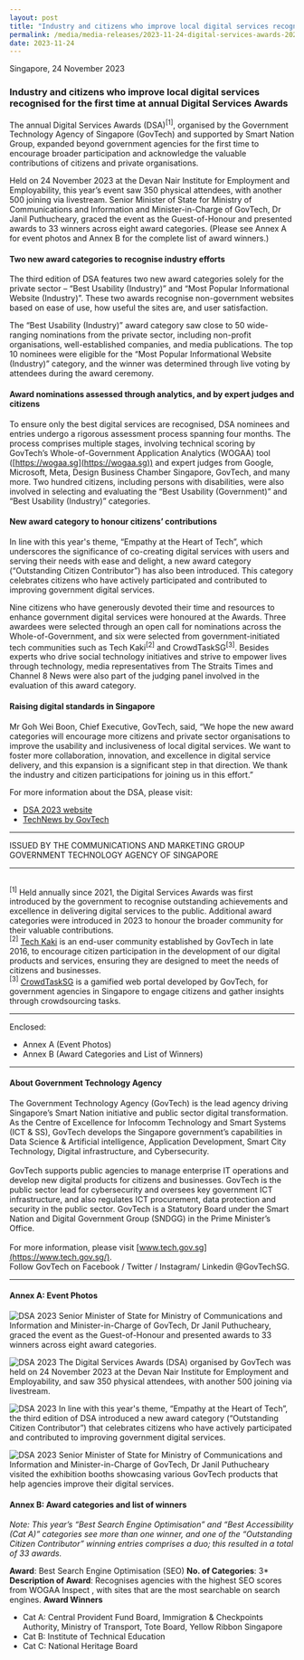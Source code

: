 ```yaml
---
layout: post
title: "Industry and citizens who improve local digital services recognised for the first time at annual Digital Services Awards" 
permalink: /media/media-releases/2023-11-24-digital-services-awards-2023
date: 2023-11-24
---
```


Singapore, 24 November 2023

### Industry and citizens who improve local digital services recognised for the first time at annual Digital Services Awards

The annual Digital Services Awards (DSA)<sup>[1]</sup>, organised by the Government Technology Agency of Singapore (GovTech) and supported by Smart Nation Group, expanded beyond government agencies for the first time to encourage broader participation and acknowledge the valuable contributions of citizens and private organisations.

Held on 24 November 2023 at the Devan Nair Institute for Employment and Employability, this year’s event saw 350 physical attendees, with another 500 joining via livestream. Senior Minister of State for Ministry of Communications and Information and Minister-in-Charge of GovTech, Dr Janil Puthucheary, graced the event as the Guest-of-Honour and presented awards to 33 winners across eight award categories. (Please see Annex A for event photos and Annex B for the complete list of award winners.)

#### Two new award categories to recognise industry efforts

The third edition of DSA features two new award categories solely for the private sector – “Best Usability (Industry)” and “Most Popular Informational Website (Industry)”. These two awards recognise non-government websites based on ease of use, how useful the sites are, and user satisfaction. 

The “Best Usability (Industry)” award category saw close to 50 wide-ranging nominations from the private sector, including non-profit organisations, well-established companies, and media publications. The top 10 nominees were eligible for the “Most Popular Informational Website (Industry)” category, and the winner was determined through live voting by attendees during the award ceremony.

#### Award nominations assessed through analytics, and by expert judges and citizens

To ensure only the best digital services are recognised, DSA nominees and entries undergo a rigorous assessment process spanning four months. The process comprises multiple stages, involving technical scoring by GovTech’s Whole-of-Government Application Analytics (WOGAA) tool ([https://wogaa.sg](https://wogaa.sg)) and expert judges from Google, Microsoft, Meta, Design Business Chamber Singapore, GovTech, and many more. Two hundred citizens, including persons with disabilities, were also involved in selecting and evaluating the “Best Usability (Government)” and “Best Usability (Industry)” categories.

#### New award category to honour citizens’ contributions

In line with this year's theme, “Empathy at the Heart of Tech”, which underscores the significance of co-creating digital services with users and serving their needs with ease and delight, a new award category (“Outstanding Citizen Contributor”) has also been introduced. This category celebrates citizens who have actively participated and contributed to improving government digital services. 

Nine citizens who have generously devoted their time and resources to enhance government digital services were honoured at the Awards. Three awardees were selected through an open call for nominations across the Whole-of-Government, and six were selected from government-initiated tech communities such as Tech Kaki<sup>[2]</sup> and CrowdTaskSG<sup>[3]</sup>. Besides experts who drive social technology initiatives and strive to empower lives through technology, media representatives from The Straits Times and Channel 8 News were also part of the judging panel involved in the evaluation of this award category. 

#### Raising digital standards in Singapore

Mr Goh Wei Boon, Chief Executive, GovTech, said, “We hope the new award categories will encourage more citizens and private sector organisations to improve the usability and inclusiveness of local digital services. We want to foster more collaboration, innovation, and excellence in digital service delivery, and this expansion is a significant step in that direction. We thank the industry and citizen participations for joining us in this effort.”

For more information about the DSA, please visit:

* [DSA 2023 website](https://www.digitalservicesawards.gov.sg/)
* [TechNews by GovTech](https://go.gov.sg/technews-dsa2023)

---

ISSUED BY THE COMMUNICATIONS AND MARKETING GROUP  
GOVERNMENT TECHNOLOGY AGENCY OF SINGAPORE

---

<br><sup>[1]</sup> Held annually since 2021, the Digital Services Awards was first introduced by the government to recognise outstanding achievements and excellence in delivering digital services to the public. Additional award categories were introduced in 2023 to honour the broader community for their valuable contributions.
<br><sup>[2]</sup> [Tech Kaki](https://go.gov.sg/tech-kaki-community) is an end-user community established by GovTech in late 2016, to encourage citizen participation in the development of our digital products and services, ensuring they are designed to meet the needs of citizens and businesses. 
<br><sup>[3]</sup> [CrowdTaskSG](https://www.crowdtask.gov.sg/) is a gamified web portal developed by GovTech, for government agencies in Singapore to engage citizens and gather insights through crowdsourcing tasks.

---

Enclosed:
* Annex A (Event Photos)
* Annex B (Award Categories and List of Winners)

---

#### About Government Technology Agency

The Government Technology Agency (GovTech) is the lead agency driving Singapore’s Smart Nation initiative and public sector digital transformation. As the
Centre of Excellence for Infocomm Technology and Smart Systems (ICT & SS), GovTech develops the Singapore government’s capabilities in Data Science & Artificial intelligence, Application Development, Smart City Technology, Digital infrastructure, and Cybersecurity. 
 <br>
<br>GovTech supports public agencies to manage enterprise IT operations and develop new digital products for citizens and businesses. GovTech is the public sector lead for cybersecurity and oversees key government ICT infrastructure, and also regulates ICT procurement, data protection and security in the public sector. GovTech is a Statutory Board under the Smart Nation and Digital Government Group (SNDGG) in the Prime Minister’s Office. 
 <br>
<br>For more information, please visit [www.tech.gov.sg](https://www.tech.gov.sg/).
<br>Follow GovTech on Facebook / Twitter / Instagram/ Linkedin @GovTechSG.

---

#### Annex A: Event Photos

![DSA 2023](/images/media-release/DSA2023_PR1.jpg)
Senior Minister of State for Ministry of Communications and Information and Minister-in-Charge of GovTech, Dr Janil Puthucheary, graced the event as the Guest-of-Honour and presented awards to 33 winners across eight award categories.

![DSA 2023](/images/media-release/DSA2023_PR2.jpg)
The Digital Services Awards (DSA) organised by GovTech was held on 24 November 2023 at the Devan Nair Institute for Employment and Employability, and saw 350 physical attendees, with another 500 joining via livestream.

![DSA 2023](/images/media-release/DSA2023_PR3.jpg)
In line with this year's theme, “Empathy at the Heart of Tech”, the third edition of DSA introduced a new award category (“Outstanding Citizen Contributor”) that celebrates citizens who have actively participated and contributed to improving government digital services.

![DSA 2023](/images/media-release/DSA2023_PR4.jpg)
Senior Minister of State for Ministry of Communications and Information and Minister-in-Charge of GovTech, Dr Janil Puthucheary visited the exhibition booths showcasing various GovTech products that help agencies improve their digital services.

#### Annex B: Award categories and list of winners

*Note: This year’s “Best Search Engine Optimisation” and “Best Accessibility (Cat A)” categories see more than one winner, and one of the “Outstanding Citizen Contributor” winning entries comprises a duo; this resulted in a total of 33 awards.*

**Award**: Best Search Engine Optimisation (SEO)
**No. of Categories**: 3*
**Description of Award**: Recognises agencies with the highest SEO scores from WOGAA Inspect , with sites that are the most searchable on search engines.
**Award Winners**
* Cat A: Central Provident Fund Board, Immigration & Checkpoints Authority, Ministry of Transport, Tote Board, Yellow Ribbon Singapore
* Cat B: Institute of Technical Education
* Cat C: National Heritage Board

  
























